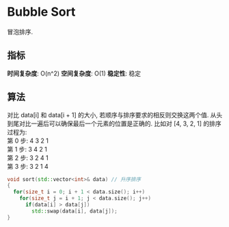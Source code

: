 # Bubble Sort

冒泡排序.

## 指标
**时间复杂度**: O(n^2)
**空间复杂度**: O(1)
**稳定性**: 稳定

## 算法
对比 data[i] 和 data[i + 1] 的大小, 若顺序与排序要求的相反则交换这两个值. 从头到尾对比一遍后可以确保最后一个元素的位置是正确的. 比如对 [4, 3, 2, 1] 的排序过程为:  
第 0 步: 4 3 2 1  
第 1 步: 3 4 2 1  
第 2 步: 3 2 4 1  
第 3 步: 3 2 1 4  

```cpp
void sort(std::vector<int>& data) // 升序排序
{
  for(size_t i = 0; i + 1 < data.size(); i++)
    for(size_t j = i + 1; j < data.size(); j++)
      if(data[i] > data[j])
        std::swap(data[i], data[j]);
}
```
